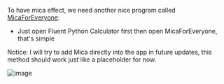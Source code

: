 To have mica effect, we need another nice program called [MicaForEveryone](https://github.com/minusium/MicaForEveryone):
- Just open Fluent Python Calculator first then open MicaForEveryone, that's simple <br>

Notice: I will try to add Mica directly into the app in future updates, this method should work just like a placeholder for now.

![image](https://user-images.githubusercontent.com/86362423/154491861-337578a0-fc3c-4be2-8ec0-9d0477378126.png)
